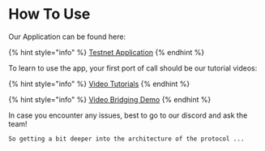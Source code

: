 # How To Use

Our Application can be found here:

{% hint style="info" %}
[Testnet Application](https://test.k8s.aramid.finance/)
{% endhint %}

To learn to use the app, your first port of call should be our tutorial videos:

{% hint style="info" %}
[Video Tutorials](https://www.youtube.com/playlist?list=PLikI\_IHVDt7hmbl8XR6XO5bv2Ei6BveNU)
{% endhint %}

{% hint style="info" %}
[Video Bridging Demo](https://www.youtube.com/watch?v=ARmUA1GLdGs)
{% endhint %}

In case you encounter any issues, best to go to our discord and ask the team!

`So getting a bit deeper into the architecture of the protocol ...`
